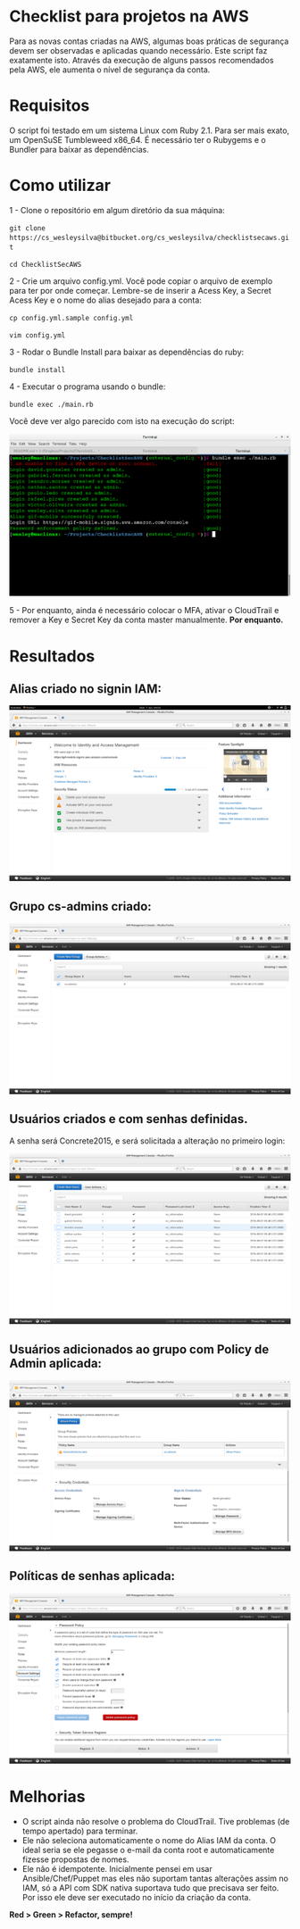 Checklist para projetos na AWS
==============================

Para as novas contas criadas na AWS, algumas boas práticas de segurança devem ser observadas e aplicadas quando necessário. Este script faz exatamente isto. Através da execução de alguns passos recomendados pela AWS, ele aumenta o nível de segurança da conta.


Requisitos
==========
O script foi testado em um sistema Linux com Ruby 2.1. Para ser mais exato, um OpenSuSE Tumbleweed x86_64.
É necessário ter o Rubygems e o Bundler para baixar as dependências.


Como utilizar
=============
1 - Clone o repositório em algum diretório da sua máquina:

`git clone https://cs_wesleysilva@bitbucket.org/cs_wesleysilva/checklistsecaws.git`

`cd ChecklistSecAWS`

2 - Crie um arquivo config.yml. Você pode copiar o arquivo de exemplo para ter por onde começar.
Lembre-se de inserir a Acess Key, a Secret Acess Key e o nome do alias desejado para a conta:

`cp config.yml.sample config.yml`

`vim config.yml`

3 - Rodar o Bundle Install para baixar as dependências do ruby:

`bundle install`

4 - Executar o programa usando o bundle:

`bundle exec ./main.rb`

Você deve ver algo parecido com isto na execução do script:

![Checklist](imgs/checklist.png)

5 - Por enquanto, ainda é necessário colocar o MFA, ativar o CloudTrail e remover a Key e Secret Key da conta master manualmente. **Por enquanto.** 


Resultados
==========
Alias criado no signin IAM:
---------------------------

![IAM](imgs/dashboard.png)

Grupo cs-admins criado:
-----------------------

![Grupo](imgs/grupo.png)

Usuários criados e com senhas definidas. 
----------------------------------------
A senha será Concrete2015, e será solicitada a alteração no primeiro login:

![Usuarios](imgs/usuarios.png)

Usuários adicionados ao grupo com Policy de Admin aplicada:
-----------------------------------------------------------

![Policy](imgs/policy.png)

Políticas de senhas aplicada:
-----------------------------

![Password](imgs/password.png)


Melhorias
=========

 - O script ainda não resolve o problema do CloudTrail. Tive problemas (de tempo apertado) para terminar.
 - Ele não seleciona automaticamente o nome do Alias IAM da conta. O ideal seria se ele pegasse o e-mail da conta root e automaticamente fizesse propostas de nomes.
 - Ele não é idempotente. Inicialmente pensei em usar Ansible/Chef/Puppet mas eles não suportam tantas alterações assim no IAM, só a API com SDK nativa suportava tudo que precisava ser feito. Por isso ele deve ser executado no início da criação da conta.

 **Red > Green > Refactor, sempre!**

